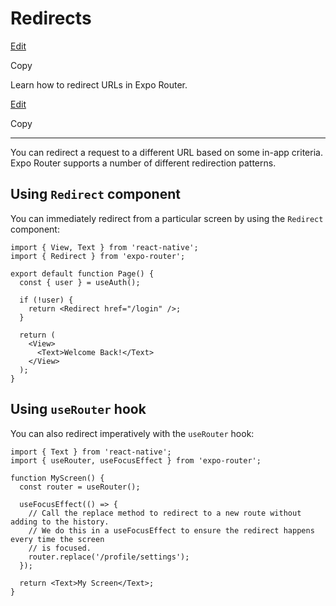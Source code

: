 # Redirects

[Edit](https://github.com/expo/expo/edit/main/docs/pages/router/reference/redirects.mdx)

Copy

Learn how to redirect URLs in Expo Router.

[Edit](https://github.com/expo/expo/edit/main/docs/pages/router/reference/redirects.mdx)

Copy

* * *

You can redirect a request to a different URL based on some in-app criteria.
Expo Router supports a number of different redirection patterns.

## Using `Redirect` component

You can immediately redirect from a particular screen by using the `Redirect`
component:

    
    
    import { View, Text } from 'react-native';
    import { Redirect } from 'expo-router';
    
    export default function Page() {
      const { user } = useAuth();
    
      if (!user) {
        return <Redirect href="/login" />;
      }
    
      return (
        <View>
          <Text>Welcome Back!</Text>
        </View>
      );
    }
    

## Using `useRouter` hook

You can also redirect imperatively with the `useRouter` hook:

    
    
    import { Text } from 'react-native';
    import { useRouter, useFocusEffect } from 'expo-router';
    
    function MyScreen() {
      const router = useRouter();
    
      useFocusEffect(() => {
        // Call the replace method to redirect to a new route without adding to the history.
        // We do this in a useFocusEffect to ensure the redirect happens every time the screen
        // is focused.
        router.replace('/profile/settings');
      });
    
      return <Text>My Screen</Text>;
    }
    

